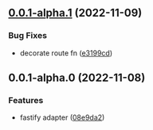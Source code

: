 ## [0.0.1-alpha.1](https://github.com/wooksjs/fastify-adapter/compare/v0.0.1-alpha.0...v0.0.1-alpha.1) (2022-11-09)


### Bug Fixes

* decorate route fn ([e3199cd](https://github.com/wooksjs/fastify-adapter/commit/e3199cdcbb2c9460369fb988983c673b3c36a935))



## 0.0.1-alpha.0 (2022-11-08)


### Features

* fastify adapter ([08e9da2](https://github.com/wooksjs/fastify-adapter/commit/08e9da232626febe822f92cfd26222d3abbe4d4c))



